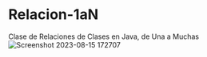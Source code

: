 # Relacion-1aN
Clase de Relaciones de Clases en Java, de Una a Muchas
![Screenshot 2023-08-15 172707](https://github.com/ChrisZZG/Relacion-1aN/assets/104231253/be4dfc53-5dbc-4a8a-852d-e7cc16b15e82)
